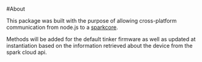 #About

This package was built with the purpose of allowing cross-platform communication from node.js to a [sparkcore](http://docs.spark.io/#/api).

Methods will be added for the default tinker firmware as well as updated at instantiation based on the information retrieved about the device from the spark cloud api.
